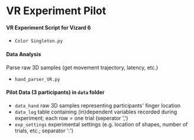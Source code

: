 # VR Experiment Pilot

#### VR Experiment Script for Vizard 6
- `Color Singleton.py`

#### Data Analysis
Parse raw 3D samples (get movement trajectory, latency, etc.)
- `hand_parser_VR.py`

#### Pilot Data (3 participants) in `data` folder
- `data_hand` raw 3D samples representing participants' finger location
- `data_log` table containing (in)dependent variables recorded during experiment; each row = one trial (seperator ',')
- `exp_settings` experimental settings (e.g. location of shapes, number of trials, etc.; separator ':')

